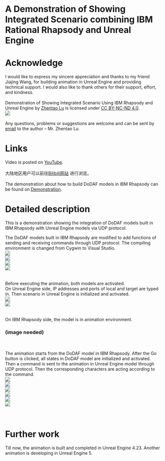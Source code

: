 # A Demonstration of Showing Integrated Scenario combining IBM Rational Rhapsody and Unreal Engine</br>
# Acknowledge</br>
I would like to express my sincere appreciation and thanks to my friend Jiajing Wang, for building animation in Unreal Engine and providing technical support. I would also like to thank others for their support, effort, and kindness.</br>
</br>
Demonstration of Showing Integrated Scenario Using IBM Rhapsody and Unreal Engine by [Zhentao Lu](https://github.com/lvzt) is licensed under [CC BY-NC-ND 4.0](http://creativecommons.org/licenses/by-nc-nd/4.0/?ref=chooser-v1).</br>
![](/image/CC_BY-NC-ND.png)</br>
</br>
Any questions, problems or suggestions are welcome and can be sent by [email](<lvzht@hotmail.com>) to the author – Mr. Zhentao Lu.</br>
# Links</br>
Video is posted on [YouTube](http://www.).</br>
</br>
大陆地区用户可以前往[Bilibili网站](http://www.) 进行浏览。</br>
</br>
The demonstration about how to build DoDAF models in IBM Rhapsody can be found on [Demonstration](http://www.).</br>
# Detailed description</br>
This is a demonstration showing the integration of DoDAF models built in IBM Rhapsody with Unreal Engine models via UDP protocol.

The DoDAF models built in IBM Rhapsody are modified to add functions of sending and receiving commands through UDP protocol. The compiling environment is changed from Cygwin to Visual Studio.</br>
![](/image/people.bmp)</br>
![](/image/ground_transportation.bmp)</br>
![](/image/aerial_transportation.bmp)</br>
![](/image/railway_transportation.bmp)</br>
</br></br>
Before executing the animation, both models are activated.</br>
On Unreal Engine side, IP addresses and ports of local and target are typed in. Then scenario in Unreal Engine is initialized and activated.</br>
![](/image/UE4_01.jpg)</br>
![](/image/UE4_02.jpg)</br>
</br></br>
On IBM Rhapsody side, the model is in animation environment.</br>
### (image needed)</br>
</br></br>
The animation starts from the DoDAF model in IBM Rhapsody. After the Go button is clicked, all states in DoDAF model are initialized and activated. Then a command is sent to the animation in Unreal Engine model through UDP protocol. Then the corresponding characters are acting according to the command.</br>
![](/image/Rha_01.jpg)</br>
![](/image/Rha_03.jpg)</br>
![](/image/UE4_03.jpg)</br>
![](/image/UE4_04.jpg)</br>
![](/image/UE4_08.jpg)</br>
![](/image/UE4_10.jpg)</br>
</br></br>
# Further work</br>
Till now, the animation is built and completed in Unreal Engine 4.23. Another animation is developing in Unreal Engine 5.</br>
